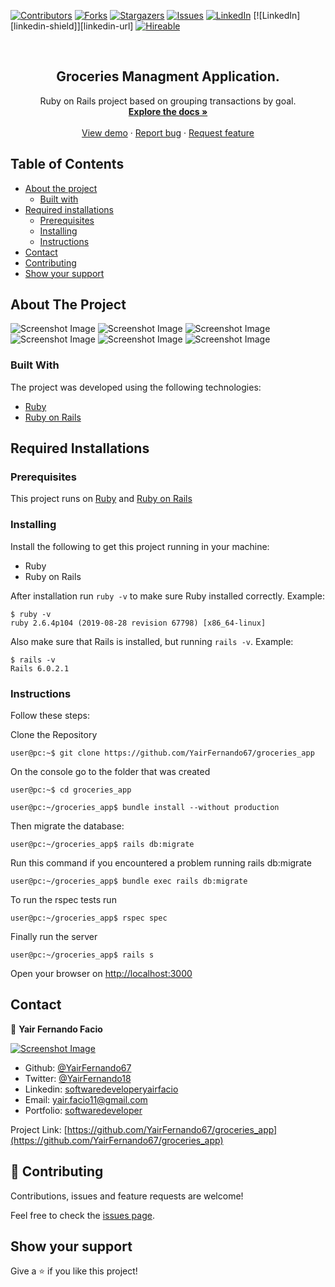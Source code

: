 [![Contributors][contributors-shield]][contributors-url]
[![Forks][forks-shield]][forks-url]
[![Stargazers][stars-shield]][stars-url]
[![Issues][issues-shield]][issues-url]
[![LinkedIn][linkedin-shield2]][linkedin-url2]
[![LinkedIn][linkedin-shield]][linkedin-url]
[![Hireable][hireable]][hireable-url]

<!-- PROJECT LOGO -->
<br />
<p align="center">
 <h2 align="center">Groceries Managment Application.</h2>

  <p align="center">
    Ruby on Rails project based on grouping transactions by goal.
    <br />
    <a href="https://github.com/YairFernando67/groceries_app"><strong>Explore the docs »</strong></a>
    <br />
    <br />
    <a href="https://github.com/YairFernando67/groceries_app">View demo</a>
    ·
    <a href="https://github.com/YairFernando67/groceries_app/issues">Report bug</a>
    ·
    <a href="https://github.com/YairFernando67/groceries_app/issues">Request feature</a>
  </p>

</p>

## Table of Contents
* [About the project](#about-the-project)
  * [Built with](#built-with)
* [Required installations](#Required-Installations)
  * [Prerequisites](#Prerequisites)
  * [Installing](#Installing)
  * [Instructions](#Instructions)
* [Contact](#contact)
* [Contributing](#Contributing)
* [Show your support](#Show-your-support)

## About The Project

![Screenshot Image](app/assets/images/image1.png) 
![Screenshot Image](app/assets/images/image2.png) 
![Screenshot Image](app/assets/images/image3.png) 
![Screenshot Image](app/assets/images/image4.png) 
![Screenshot Image](app/assets/images/image5.png) 
![Screenshot Image](app/assets/images/image6.png) 

### Built With
The project was developed using the following technologies:
- [Ruby](https://www.ruby-lang.org/es/)
- [Ruby on Rails](https://rubyonrails.org/)

## Required Installations

### Prerequisites

This project runs on [Ruby](https://www.ruby-lang.org/en/documentation/installation/) and [Ruby on Rails](http://installrails.com/)

### Installing

<p>Install the following to get this project running in your machine:</p>
 
* Ruby
* Ruby on Rails

After installation run `ruby -v` to make sure Ruby installed correctly. Example:
```
$ ruby -v
ruby 2.6.4p104 (2019-08-28 revision 67798) [x86_64-linux]
```

Also make sure that Rails is installed, but running `rails -v`. 
Example:
```
$ rails -v
Rails 6.0.2.1
```

### Instructions

<p>Follow these steps:</p>

Clone the Repository

```Shell
user@pc:~$ git clone https://github.com/YairFernando67/groceries_app
```

On the console go to the folder that was created

```Shell
user@pc:~$ cd groceries_app
```

```
user@pc:~/groceries_app$ bundle install --without production
```

Then migrate the database:

```
user@pc:~/groceries_app$ rails db:migrate
```

Run this command if you encountered a problem running rails db:migrate

```
user@pc:~/groceries_app$ bundle exec rails db:migrate
```

To run the rspec tests run

```
user@pc:~/groceries_app$ rspec spec
```


Finally run the server

```
user@pc:~/groceries_app$ rails s
```

Open your browser on [http://localhost:3000](http://localhost:3000)

## Contact

👤 **Yair Fernando Facio**

<a href="https://yairfernando67.github.io/Portfolio/" target="_blank">
    
  ![Screenshot Image](app/assets/images/yair-profile.png) 

</a>

- Github: [@YairFernando67](https://github.com/YairFernando67)
- Twitter: [@YairFernando18](https://twitter.com/YairFernando18)
- Linkedin: [softwaredeveloperyairfacio](https://www.linkedin.com/in/softwaredeveloperyairfacio/)
- Email: [yair.facio11@gmail.com](https://mail.google.com/mail/?view=cm&fs=1&tf=1&to=yair.facio11@gmail.com)
- Portfolio: [softwaredeveloper](https://yairfernando67.github.io/Portfolio/)


<p align="center">

  Project Link: [https://github.com/YairFernando67/groceries_app](https://github.com/YairFernando67/groceries_app)

</p>

## 🤝 Contributing

Contributions, issues and feature requests are welcome!

Feel free to check the [issues page](https://github.com/YairFernando67/groceries_app/issues).

## Show your support

Give a ⭐️ if you like this project!

<!-- MARKDOWN LINKS & IMAGES -->
[contributors-shield]: https://img.shields.io/github/contributors/YairFernando67/groceries_app.svg?style=flat-square
[contributors-url]: https://github.com/YairFernando67/groceries_app/graphs/contributors
[forks-shield]: https://img.shields.io/github/forks/YairFernando67/groceries_app.svg?style=flat-square
[forks-url]: https://github.com/YairFernando67/groceries_app/network/members
[stars-shield]: https://img.shields.io/github/stars/YairFernando67/groceries_app.svg?style=flat-square
[stars-url]: https://github.com/YairFernando67/groceries_app/stargazers
[issues-shield]: https://img.shields.io/github/issues/YairFernando67/groceries_app.svg?style=flat-square
[issues-url]: https://github.com/YairFernando67/groceries_app/issues
[license-shield]: https://img.shields.io/github/license/YairFernando67/groceries_app.svg?style=flat-square
[license-url]: https://github.com/YairFernando67/groceries_app/blob/master/LICENSE.txt
[linkedin-shield2]: https://img.shields.io/badge/-LinkedIn-black.svg?style=flat-square&logo=linkedin&colorB=555
[linkedin-url2]: https://www.linkedin.com/in/softwaredeveloperyairfacio/
[hireable]: https://cdn.rawgit.com/hiendv/hireable/master/styles/flat/yes.svg
[hireable-url]: https://www.linkedin.com/in/softwaredeveloperyairfacio/